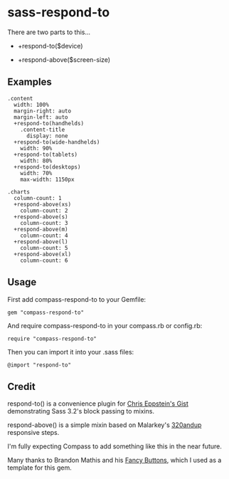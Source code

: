 sass-respond-to
===============

There are two parts to this...

  + +respond-to($device)

  + +respond-above($screen-size)

Examples
-------

    .content
      width: 100%
      margin-right: auto
      margin-left: auto
      +respond-to(handhelds)
        .content-title
          display: none
      +respond-to(wide-handhelds)
        width: 90%
      +respond-to(tablets)
        width: 80%
      +respond-to(desktops)
        width: 70%
        max-width: 1150px

    .charts
      column-count: 1
      +respond-above(xs)
        column-count: 2
      +respond-above(s)
        column-count: 3
      +respond-above(m)
        column-count: 4
      +respond-above(l)
        column-count: 5
      +respond-above(xl)
        column-count: 6

Usage
------

First add compass-respond-to to your Gemfile:

    gem "compass-respond-to"

And require compass-respond-to in your compass.rb or config.rb:

    require "compass-respond-to"

Then you can import it into your .sass files:

    @import "respond-to"

Credit
------

respond-to() is a convenience plugin for [Chris Eppstein's Gist](https://gist.github.com/1215856#file_7_media_queries.sass) demonstrating Sass 3.2's block passing to mixins.

respond-above() is a simple mixin based on Malarkey's [320andup](https://github.com/malarkey/320andup/) responsive steps.

I'm fully expecting Compass to add something like this in the near future.

Many thanks to Brandon Mathis and his [Fancy Buttons](https://github.com/imathis/fancy-buttons), which I used as a template for this gem.